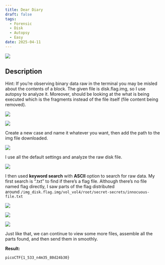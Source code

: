 ```yaml
---
title: Dear Diary
draft: false
tags:
  - Forensic
  - Disk
  - Autopsy
  - Easy
date: 2025-04-11
---
```

![](https://miro.medium.com/v2/resize:fit:700/1*d7MmJY4O_klQh6iOkrVQlg.png)

## Description

Hint: If you’re observing binary data raw in the terminal you may be misled about the contents of a block. The given file is disk.flag.img, so I use autopsy to analyze it. Moreover, should be looking at the what is being executed which is the fragments instead of the file itself (file content being removed).

![](https://miro.medium.com/v2/resize:fit:624/1*aDIRNN6_4-v3WDKbZhiWQg.png)

![](https://miro.medium.com/v2/resize:fit:700/1*AE-3FYakJx5QXXtT7Iki6A.png)

Create a new case and name it whatever you want, then add the path to the img file downloaded.

![](https://miro.medium.com/v2/resize:fit:629/1*XPlyY6togdFqRmIT6HjnsQ.png)

I use all the default settings and analyze the raw disk file.

![](https://miro.medium.com/v2/resize:fit:666/1*Ep7vMbEvGXAAhouLTb9XwQ.png)

I then used **keyword search** with **ASCII** option to search for raw data. My first search is “.txt” to find if there’s a flag file. Although there’s no file named flag directly, I saw parts of the flag distributed around `/img_disk.flag.img/vol_vol4/root/secret-secrets/innocuous-file.txt`

![](https://miro.medium.com/v2/resize:fit:700/1*LRrSGhpNVRUJNnXMc2eEAg.png)

![](https://miro.medium.com/v2/resize:fit:700/1*umWw0Mir8Yn9EBmQeb70Vg.png)

![](https://miro.medium.com/v2/resize:fit:700/1*MZuoLashyynpU1vr8PXqjQ.png)

Just like that, we can continue to view some more files, assemble all the parts found, and then send them in smoothly.

**Result:**
```text
picoCTF{1_533_n4m35_80d24b30}
```